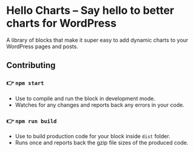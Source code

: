 # Hello Charts – Say hello to better charts for WordPress

A library of blocks that make it super easy to add dynamic charts to your WordPress pages and posts.

## Contributing

### 👉  `npm start`
- Use to compile and run the block in development mode.
- Watches for any changes and reports back any errors in your code.

### 👉  `npm run build`
- Use to build production code for your block inside `dist` folder.
- Runs once and reports back the gzip file sizes of the produced code.
